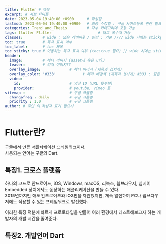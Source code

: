 ```yaml
---
title: Flutter # 제목
excerpt: # 서브 타이틀
date: 2023-05-04 19:40:00 +0900      # 작성일
lastmod: 2023-05-04 19:40:00 +0900   # 최종 수정일 : 구글 사이트등록 관련 필요
categories: Trend_and_Thesis         # 다수 카테고리에 포함 가능
tags: flutter Flutter                     # 태그 복수개 가능
classes:         # wide : 넓은 레이아웃 / 빈칸 : 기본 //// wide 시에는 sticky toc 불가
toc: true        # 목차 표시 여부
toc_label:       # toc 제목
toc_sticky: true # 이동하는 목차 표시 여부 (toc:true 필요) // wide 시에는 sticky toc 불가
header: 
  image:         # 헤더 이미지 (asset내 혹은 url)
  teaser:        # 티저 이미지??
  overlay_image:             # 헤더 이미지 (제목과 겹치게)
  overlay_color: '#333'            # 헤더 배경색 (제목과 겹치게) #333 : 짙은 회색
  video:
    id:                      # 영상 ID (URL 뒷부분)
    provider:                # youtube, vimeo 등
sitemap :                    # 구글 크롤링
  changefreq : daily         # 구글 크롤링
  priority : 1.0             # 구글 크롤링
author: # 주인 외 작성자 표기 필요시
---
```

<!--postNo: 20230504_002-->

# Flutter란?  

구글에서 만든 애플리케이션 프레임워크이다.  
사용되는 언어는 구글의 Dart.  

## 특징1. 크로스 플랫폼  

하나의 코드로 안드로이드, iOS, Windows, macOS, 리눅스, 웹브라우저, 심지어 Embedded 장치에서도 동장하는 애플리케이션을 만들 수 있다.  
2018년까지만 해도 안드로이드와 iOS만을 지원했지만, 계속 발전하여 PC나 웹브라우저에도 적용할 수 있는 프레임워크로 발전했다.  

이러한 특징 덕분에 빠르게 프로토타입을 만들어 여러 환경에서 테스트해보고자 하는 개발자의 개발 시간을 줄여준다.  

## 특징2. 개발언어 Dart  








# 